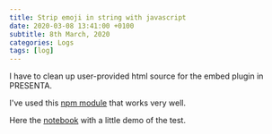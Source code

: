 ```yaml
---
title: Strip emoji in string with javascript
date: 2020-03-08 13:41:00 +0100
subtitle: 8th March, 2020
categories: Logs
tags: [log]
---
```


I have to clean up user-provided html source for the embed plugin in PRESENTA.

I've used this [npm module](https://github.com/nizaroni/emoji-strip) that works very well.

Here the [notebook](https://observablehq.com/d/f3f98c574c7f6fc0) with a little demo of the test.